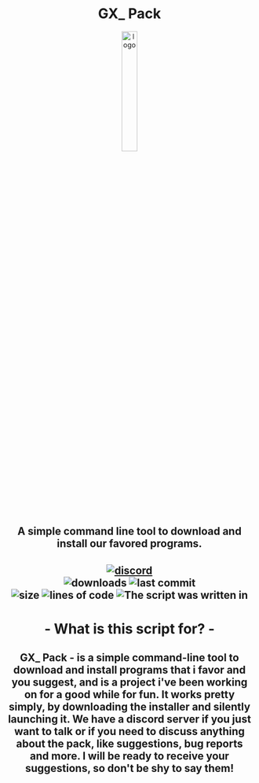 <h1 align="center">GX_ Pack</h1>

<p align="center">
<img src="https://github.com/GalexGX/GXPack/assets/132670526/771a731f-cd63-4930-aa9c-93e613d8f136" alt="logo" width="25%"/>
</p>

<h2 align="center">A simple command line tool to download and install our favored programs.<h2>

<div align="center">
    <a href="https://discord.gg/bBGQZvd"><img src="https://img.shields.io/discord/1098529288162136066?color=green&label=support/feedback&logo=discord&logoColor=blueviolet" alt="discord"/></a>
    <br/>
    <img src="https://img.shields.io/github/downloads/GalexGX/GXPack/total?color=blueviolet&label=downloaded%3A&logo=Github" alt="downloads"/>
    <img src="https://img.shields.io/github/last-commit/GalexGX/GXPack?style=flatlogo=Github" alt="last commit"/>
    <br/>
    <img src="https://img.shields.io/github/size/GalexGX/GXPack/GX_%20Pack.bat?label=size&style=flat" alt="size"/>
    <img src="https://img.shields.io/tokei/lines/Github/GalexGX/GXPack?label=lines%20of%20code&style=flat" alt="lines of code"/>
    <img src="https://img.shields.io/github/languages/top/GalexGX/GXPack?color=darkblue&label=Written%20on%20BATCH&logo=Windows&logoColor=lightblue" alt="The script was written in"/>
</div>

<h1 align=center>- What is this script for? -</h1>
<h2 align=center> GX_ Pack - is a simple command-line tool to download and install programs that i favor and you suggest, and is a project i've been working on for a good while for fun.
It works pretty simply, by downloading the installer and silently launching it.
We have a discord server if you just want to talk or if you need to discuss anything about the pack, like suggestions, bug reports and more. I will be ready to receive your suggestions, so don't be shy to say them!